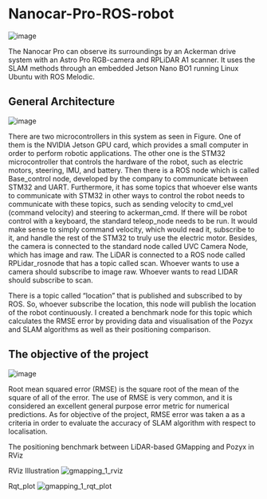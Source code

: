 # Nanocar-Pro-ROS-robot

![image](https://user-images.githubusercontent.com/76905667/189489548-23b72963-6328-408d-8633-c99a423a5ddb.png)

The Nanocar Pro can observe its surroundings by an Ackerman drive system with an Astro Pro RGB-camera and RPLiDAR A1 scanner. It uses the SLAM methods through an embedded Jetson Nano BO1 running Linux Ubuntu with ROS Melodic.

## General Architecture

![image](https://user-images.githubusercontent.com/76905667/189489405-a4631e3e-fef2-4663-9477-797756d7334c.png)

There are two microcontrollers in this system as seen in Figure. One of them is the NVIDIA Jetson GPU card, which provides a small computer in order to perform robotic applications. The other one is the STM32 microcontroller that controls the hardware of the robot, such as electric motors, steering, IMU, and battery. Then there is a ROS node which is called Base_control node, developed by the company to communicate between STM32 and UART. Furthermore, it has some topics that whoever else wants to communicate with STM32 in other ways to control the robot needs to communicate with these topics, such as sending velocity to cmd_vel (command velocity) and steering to ackerman_cmd. If there will be robot control with a keyboard, the standard teleop_node needs to be run. It would make sense to simply command velocity, which would read it, subscribe to it, and handle the rest of the STM32 to truly use the electric motor. Besides, the camera is connected to the standard node called UVC Camera Node, which has image and raw. The LiDAR is connected to a ROS node called RPLidar_rosnode that has a topic called scan. Whoever wants to use a camera should subscribe to image raw. Whoever wants to read LIDAR should subscribe to scan.

There is a topic called “location” that is published and subscribed to by ROS. So, whoever subscribe the location, this node will publish the location of the robot continuously. I created a benchmark node for this topic which calculates the RMSE error by providing data and visualisation of the Pozyx and SLAM algorithms as well as their positioning comparison.

## The objective of the project

![image](https://user-images.githubusercontent.com/76905667/189490130-bd388a45-5063-4a0b-9206-b1e536135404.png)

Root mean squared error (RMSE) is the square root of the mean of the square of all of the error. The use of RMSE is very common, and it is considered an excellent general purpose error metric for numerical predictions. As for objective of the project, RMSE error was taken a as a criteria in order to evaluate the accuracy of SLAM algorithm with respect to localisation.

The positioning benchmark between LiDAR-based GMapping and Pozyx in RViz

RViz Illustration
![gmapping_1_rviz](https://user-images.githubusercontent.com/76905667/199630389-1ea8b61e-38a7-4d7c-be8e-1b131ccbff6d.png)

Rqt_plot
![gmapping_1_rqt_plot](https://user-images.githubusercontent.com/76905667/199630437-fffaec55-5352-40c7-910f-f83e90324393.png)

